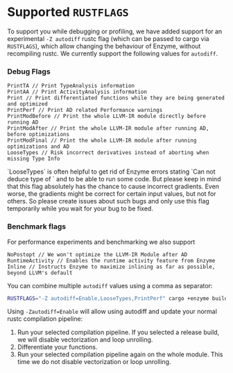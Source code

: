 # Supported `RUSTFLAGS`

To support you while debugging or profiling, we have added support for an experimental `-Z autodiff` rustc flag (which can be passed to cargo via `RUSTFLAGS`), which allow changing the behaviour of Enzyme, without recompiling rustc. We currently support the following values for `autodiff`.

### Debug Flags

```text
PrintTA // Print TypeAnalysis information
PrintAA // Print ActivityAnalysis information
Print // Print differentiated functions while they are being generated and optimized
PrintPerf // Print AD related Performance warnings
PrintModBefore // Print the whole LLVM-IR module directly before running AD
PrintModAfter // Print the whole LLVM-IR module after running AD, before optimizations
PrintModFinal // Print the whole LLVM-IR module after running optimizations and AD
LooseTypes // Risk incorrect derivatives instead of aborting when missing Type Info 
```

<div class="warning">
`LooseTypes` is often helpful to get rid of Enzyme errors stating `Can not deduce type of <X>` and to be able to run some code. But please keep in mind that this flag absolutely has the chance to cause incorrect gradients. Even worse, the gradients might be correct for certain input values, but not for others. So please create issues about such bugs and only use this flag temporarily while you wait for your bug to be fixed.
</div>

### Benchmark flags

For performance experiments and benchmarking we also support

```text
NoPostopt // We won't optimize the LLVM-IR Module after AD
RuntimeActivity // Enables the runtime activity feature from Enzyme 
Inline // Instructs Enzyme to maximize inlining as far as possible, beyond LLVM's default
```

You can combine multiple `autodiff` values using a comma as separator:

```bash
RUSTFLAGS="-Z autodiff=Enable,LooseTypes,PrintPerf" cargo +enzyme build
```

Using `-Zautodiff=Enable` will allow using autodiff and update your normal rustc compilation pipeline:

1. Run your selected compilation pipeline. If you selected a release build, we will disable vectorization and loop unrolling.
2. Differentiate your functions.
3. Run your selected compilation pipeline again on the whole module. This time we do not disable vectorization or loop unrolling.
